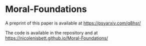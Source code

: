 # Moral-Foundations

A preprint of this paper is available at https://psyarxiv.com/q8hsr/ 

The code is available in the repository and at https://nicolenisbett.github.io/Moral-Foundations/ 
